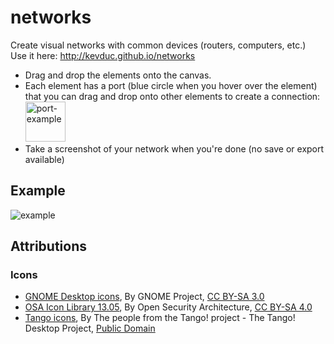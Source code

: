 # networks

Create visual networks with common devices (routers, computers, etc.)  
Use it here: http://kevduc.github.io/networks

- Drag and drop the elements onto the canvas.
- Each element has a port (blue circle when you hover over the element) that you can drag and drop onto other elements to create a connection:  
  <img src="https://user-images.githubusercontent.com/64347790/113188081-85385580-9251-11eb-8ac4-8aea4d3b51a9.png" title="port-example" height="64"/>
- Take a screenshot of your network when you're done (no save or export available)

## Example

<img src="https://user-images.githubusercontent.com/64347790/113187962-620da600-9251-11eb-897a-63ee6443db8e.png" title="example"/>

## Attributions

### Icons
- [GNOME Desktop icons](https://commons.wikimedia.org/wiki/GNOME_Desktop_icons), By GNOME Project, [CC BY-SA 3.0](https://creativecommons.org/licenses/by-sa/3.0/)
- [OSA Icon Library 13.05](https://www.opensecurityarchitecture.org/cms/library/icon-library), By Open Security Architecture, [CC BY-SA 4.0](https://creativecommons.org/licenses/by-sa/4.0/)
- [Tango icons](https://commons.wikimedia.org/wiki/Tango_icons), By The people from the Tango! project - The Tango! Desktop Project, [Public Domain](https://en.wikipedia.org/wiki/Public_domain)
